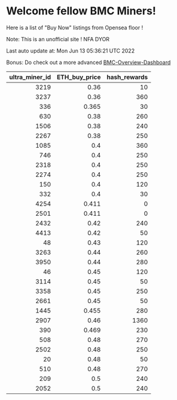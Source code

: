 # Welcome fellow BMC Miners!
Here is a list of "Buy Now" listings from Opensea floor !

Note: This is an unofficial site ! NFA DYOR

Last auto update at: Mon Jun 13 05:36:21 UTC 2022

Bonus: Do check out a more advanced [BMC-Overview-Dashboard](https://dune.com/defifunk/BMC-Overview-Dashboard)


|   ultra_miner_id |   ETH_buy_price |   hash_rewards |
|-----------------:|----------------:|---------------:|
|             3219 |           0.36  |             10 |
|             3237 |           0.36  |            360 |
|              336 |           0.365 |             30 |
|              630 |           0.38  |            260 |
|             1506 |           0.38  |            240 |
|             2267 |           0.38  |            250 |
|             1085 |           0.4   |            360 |
|              746 |           0.4   |            250 |
|             2318 |           0.4   |            250 |
|             2274 |           0.4   |            250 |
|              150 |           0.4   |            120 |
|              332 |           0.4   |             30 |
|             4254 |           0.411 |              0 |
|             2501 |           0.411 |              0 |
|             2432 |           0.42  |            240 |
|             4413 |           0.42  |             50 |
|               48 |           0.43  |            120 |
|             3263 |           0.44  |            260 |
|             3950 |           0.44  |            280 |
|               46 |           0.45  |            120 |
|             3114 |           0.45  |             50 |
|             3358 |           0.45  |            250 |
|             2661 |           0.45  |             50 |
|             1445 |           0.455 |            280 |
|             2907 |           0.46  |           1360 |
|              390 |           0.469 |            230 |
|              508 |           0.48  |            270 |
|             2502 |           0.48  |            250 |
|               20 |           0.48  |             50 |
|              510 |           0.48  |            270 |
|              209 |           0.5   |            240 |
|             2052 |           0.5   |            240 |